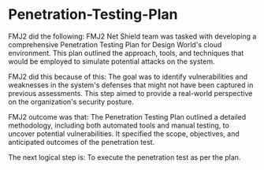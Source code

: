 # Penetration-Testing-Plan

FMJ2 did the following: FMJ2 Net Shield team was tasked with developing a comprehensive Penetration Testing Plan for Design World's cloud environment. This plan outlined the approach, tools, and techniques that would be employed to simulate potential attacks on the system.  

FMJ2 did this because of this: The goal was to identify vulnerabilities and weaknesses in the system's defenses that might not have been captured in previous assessments. This step aimed to provide a real-world perspective on the organization's security posture.  

FMJ2 outcome was that: The Penetration Testing Plan outlined a detailed methodology, including both automated tools and manual testing, to uncover potential vulnerabilities. It specified the scope, objectives, and anticipated outcomes of the penetration test.  

The next logical step is: To execute the penetration test as per the plan.  
